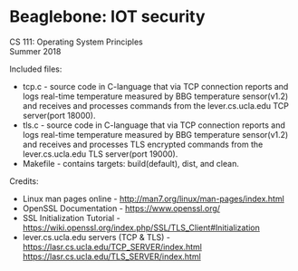 Beaglebone: IOT security
===
CS 111: Operating System Principles  
Summer 2018  
  
Included files:
* tcp.c - source code in C-language that via TCP connection reports and
  	      	logs real-time temperature measured by BBG temperature
		sensor(v1.2) and receives and processes commands from the
		lever.cs.ucla.edu TCP server(port 18000).
* tls.c - source code in C-language that via TCP connection reports and
  	      	logs real-time temperature measured by BBG temperature
		sensor(v1.2) and receives and processes TLS encrypted commands
		from the lever.cs.ucla.edu TLS server(port 19000).
* Makefile - contains targets: build(default), dist, and clean.  


Credits:
* Linux man pages online - http://man7.org/linux/man-pages/index.html
* OpenSSL Documentation - https://www.openssl.org/
* SSL Initialization Tutorial -
  https://wiki.openssl.org/index.php/SSL/TLS_Client#Initialization
* lever.cs.ucla.edu servers (TCP & TLS) -
  https://lasr.cs.ucla.edu/TCP_SERVER/index.html
  https://lasr.cs.ucla.edu/TLS_SERVER/index.html